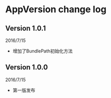 # AppVersion change log

## Version 1.0.1

2016/7/15

* 增加了BundlePath初始化方法

## Version 1.0.0

2016/7/15

* 第一版发布
